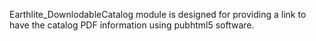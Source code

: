 Earthlite_DownlodableCatalog module is designed for providing a link to have the catalog PDF information using pubhtml5 software.
